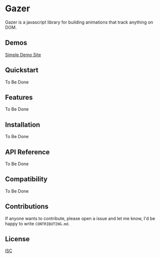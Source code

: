 # Gazer

Gazer is a javascript library for building animations that track anything on DOM.

<!-- [![demo](https://xxx.gif)](xxxs) -->

## Demos

<a href="https://jj811208.github.io/gazer" target="_blank">Simple Demo Site</a>

## Quickstart

To Be Done

## Features

To Be Done

## Installation

To Be Done

## API Reference

To Be Done

## Compatibility

To Be Done

<!-- |           | Chrome | Firefox | Safari |   IE  | Edge | iOS Safari/Chrome | Android Chrome |
|-----------|:------:|:-------:|:------:|:-----:|:----:|:-----------------:|:--------------:|
| Supported |  ✔ 10+ |   ✔ 4+  | ✔ 6.1+ | ✔ 10+ |   ✔  |       ✔ 6.1+      |        ✔       | -->

## Contributions

If anyone wants to contribute, please open a issue and let me know, I'd be happy to write `CONTRIBUTING.md`.

## License

[ISC](https://github.com/jj811208/gazer/blob/main/LICENSE.md)